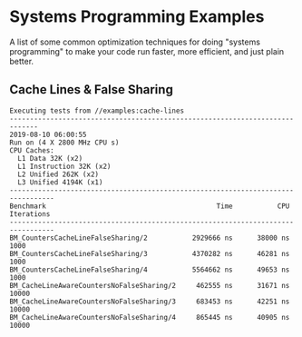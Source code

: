 # Systems Programming Examples

A list of some common optimization techniques for doing "systems programming" to
make your code run faster, more efficient, and just plain better.


## Cache Lines & False Sharing


```
Executing tests from //examples:cache-lines
-----------------------------------------------------------------------------
2019-08-10 06:00:55
Run on (4 X 2800 MHz CPU s)
CPU Caches:
  L1 Data 32K (x2)
  L1 Instruction 32K (x2)
  L2 Unified 262K (x2)
  L3 Unified 4194K (x1)
---------------------------------------------------------------------------------
Benchmark                                          Time           CPU Iterations
---------------------------------------------------------------------------------
BM_CountersCacheLineFalseSharing/2           2929666 ns      38000 ns       1000
BM_CountersCacheLineFalseSharing/3           4370282 ns      46281 ns       1000
BM_CountersCacheLineFalseSharing/4           5564662 ns      49653 ns       1000
BM_CacheLineAwareCountersNoFalseSharing/2     462555 ns      31671 ns      10000
BM_CacheLineAwareCountersNoFalseSharing/3     683453 ns      42251 ns      10000
BM_CacheLineAwareCountersNoFalseSharing/4     865445 ns      40905 ns      10000
```

